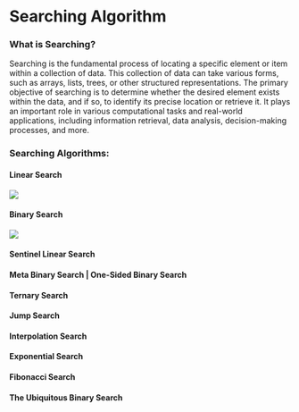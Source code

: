 # Searching Algorithm 
### What is Searching?
Searching is the fundamental process of locating a specific element or item within a collection of data. This collection of data can take various forms, such as arrays, lists, trees, or other structured representations. The primary objective of searching is to determine whether the desired element exists within the data, and if so, to identify its precise location or retrieve it. It plays an important role in various computational tasks and real-world applications, including information retrieval, data analysis, decision-making processes, and more.

### Searching Algorithms:
#### Linear Search
![](https://www.tutorialspoint.com/data_structures_algorithms/images/linear_search.gif)
#### Binary Search
![](https://miro.medium.com/v2/resize:fit:1200/1*QBsOC7m5XSiMFKgPc7hG2A.gif)
#### Sentinel Linear Search
#### Meta Binary Search | One-Sided Binary Search
#### Ternary Search
#### Jump Search
#### Interpolation Search
#### Exponential Search
#### Fibonacci Search
#### The Ubiquitous Binary Search
